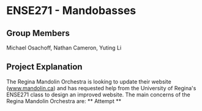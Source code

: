 # ENSE271 - Mandobasses

## Group Members
Michael Osachoff, Nathan Cameron, Yuting Li

## Project Explanation
The Regina Mandolin Orchestra is looking to update their website (www.mandolin.ca) and has requested help from the University of Regina's ENSE271 class to design an improved website. The main concerns of the Regina Mandolin Orchestra are:
** Attempt **
